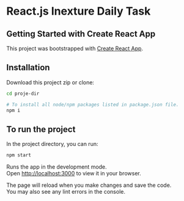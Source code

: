 # React.js Inexture Daily Task

## Getting Started with Create React App

This project was bootstrapped with [Create React App](https://github.com/facebook/create-react-app).

## Installation

Download this project zip or clone:

```bash
cd proje-dir

# To install all node/npm packages listed in package.json file.
npm i 
```

## To run the project

In the project directory, you can run:

```bash
npm start
```

Runs the app in the development mode.\
Open [http://localhost:3000](http://localhost:3000) to view it in your browser.

The page will reload when you make changes and save the code.\
You may also see any lint errors in the console.